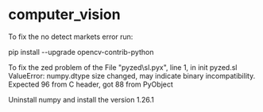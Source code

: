 # computer_vision

To fix the no detect markets error run: 

pip install --upgrade opencv-contrib-python

To fix the zed problem of the   File "pyzed\\sl.pyx", line 1, in init pyzed.sl
ValueError: numpy.dtype size changed, may indicate binary incompatibility. Expected 96 from C header, got 88 from PyObject

Uninstall numpy and install the version 1.26.1
